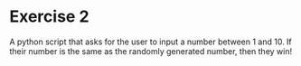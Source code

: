 # Exercise 2

A python script that asks for the user to input a number between 1 and 10. If their number is the same as the randomly generated number, then they win!
